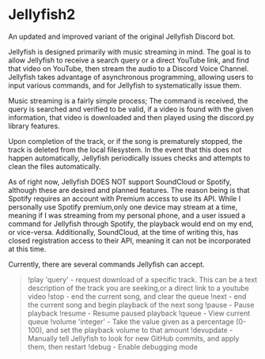 # Jellyfish2
An updated and improved variant of the original Jellyfish Discord bot.

Jellyfish is designed primarily with music streaming in mind. The goal is to allow Jellyfish to receive a search query or a direct YouTube link, and find that video on YouTube, then stream the audio to a Discord Voice Channel.
Jellyfish takes advantage of asynchronous programming, allowing users to input various commands, and for Jellyfish to systematically issue them.

Music streaming is a fairly simple process; The command is received, the query is searched and verified to be valid, if a video is found with the given information, that video is downloaded and then played using the discord.py library features.

Upon completion of the track, or if the song is prematurely stopped, the track is deleted from the local filesystem. In the event that this does not happen automatically, Jellyfish periodically issues checks and attempts to clean the files automatically.

As of right now, Jellyfish DOES NOT support SoundCloud or Spotify, although these are desired and planned features. The reason being is that Spotify requires an account with Premium access to use its API. While I personally use Spotify premium,only one device may stream at a time, meaning if I was streaming from my personal phone, and a user issued a command for Jellyfish through Spotify, the playback would end on my end, or vice-versa. Additionally, SoundCloud, at the time of writing this, has closed registration access to their API, meaning it can not be incorporated at this time.

Currently, there are several commands Jellyfish can accept.

> !play 'query' - request download of a specific track. This can be a text description of the track you are seeking,or a direct link to a youtube video
> !stop - end the current song, and clear the queue
> !next - end the current song and begin playback of the next song
> !pause - Pause playback
> !resume - Resume paused playback
> !queue - View current queue
> !volume 'integer' - Take the value given as a percentage (0-100), and set the playback volume to that amount
> !devupdate - Manually tell Jellyfish to look for new GitHub commits, and apply them, then restart
> !debug - Enable debugging mode
